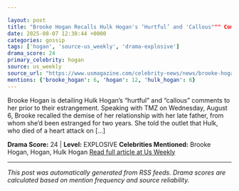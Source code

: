 ```yaml
---

layout: post
title: "Brooke Hogan Recalls Hulk Hogan's ‘Hurtful’ and 'Callous""" Comments"""
date: 2025-08-07 12:38:44 +0000
categories: gossip
tags: ['hogan', 'source-us_weekly', 'drama-explosive']
drama_score: 24
primary_celebrity: hogan
source: us_weekly
source_url: "https://www.usmagazine.com/celebrity-news/news/brooke-hogan-recalls-hulk-hogans-hurtful-final-words-to-her/"""
mentions: {'brooke_hogan': 6, 'hogan': 12, 'hulk_hogan': 6}
---
```


Brooke Hogan is detailing Hulk Hogan’s “hurtful” and “callous” comments to her prior to their estrangement. Speaking with TMZ on Wednesday, August 6, Brooke recalled the demise of her relationship with her late father, from whom she’d been estranged for two years. She told the outlet that Hulk, who died of a heart attack on […]

**Drama Score:** 24 | **Level:** EXPLOSIVE **Celebrities Mentioned:** Brooke Hogan, Hogan, Hulk Hogan [Read full article at Us Weekly](https://www.usmagazine.com/celebrity-news/news/brooke-hogan-recalls-hulk-hogans-hurtful-final-words-to-her/)

---

*This post was automatically generated from RSS feeds. Drama scores are calculated based on mention frequency and source reliability.*